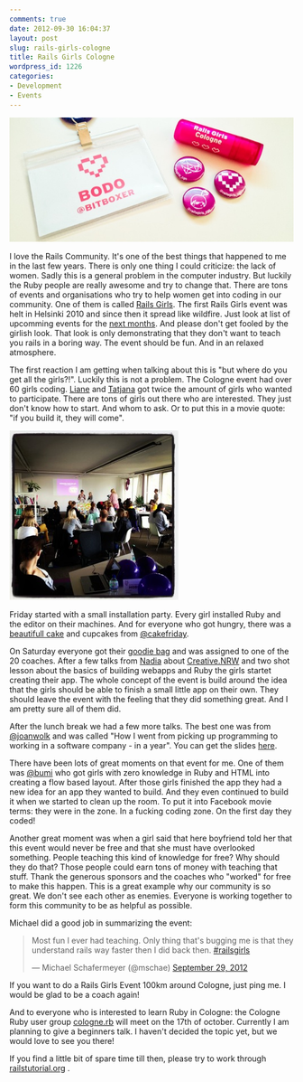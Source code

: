 ```yaml
---
comments: true
date: 2012-09-30 16:04:37
layout: post
slug: rails-girls-cologne
title: Rails Girls Cologne
wordpress_id: 1226
categories:
- Development
- Events
---
```


[![](/images/2012-09-30-rails-girls-cologne/20120930-IMG_0963.jpg)](http://bitboxer.de/wp-content/uploads/20120930-IMG_0963.jpg)

I love the Rails Community. It's one of the best things that happened to me in
the last few years. There is only one thing I could criticize: the lack of
women. Sadly this is a general problem in the computer industry. But luckily
the Ruby people are really awesome and try to change that. There are tons of
events and organisations who try to help women get into coding in our
community. One of them is called [Rails Girls](http://railsgirls.com). The
first Rails Girls event was helt in Helsinki 2010 and since then it spread like
wildfire. Just look at list of upcomming events for the [next months](http://railsgirls.com/events). 
And please don't get fooled by the girlish look. That look is only
demonstrating that they don't want to teach you rails in a boring way. The
event should be fun. And in an relaxed atmosphere.

<!-- more -->

The first reaction I am getting when talking about this is "but where do you
get all the girls?!". Luckily this is not a problem. The Cologne event had over
60 girls coding. [Liane](https://twitter.com/liane_thoennes) and
[Tatjana](https://twitter.com/schlafturbine) got twice the amount of girls who
wanted to participate. There are tons of girls out there who are interested.
They just don't know how to start. And whom to ask. Or to put this in a movie
quote: "if you build it, they will come".

[![](/images/2012-09-30-rails-girls-cologne/IMG_0959-300x300.jpg)](http://bitboxer.de/wp-content/uploads/IMG_0959.jpg)

Friday started with a small installation party. Every girl installed Ruby and
the editor on their machines. And for everyone who got hungry, there was a
[beautifull cake](https://twitter.com/cakefriday/status/251690267235725312/photo/1) and
cupcakes from [@cakefriday](https://twitter.com/cakefriday).  

On Saturday everyone got their [goodie bag](http://instagram.com/p/QK5GuGHjWk)
and was assigned to one of the 20 coaches. After a few talks from
[Nadia](https://twitter.com/nadia_z) about
[Creative.NRW](http://creative.nrw.de/) and two shot lesson about the basics of
building webapps and Ruby the girls startet creating their app. The whole
concept of the event is build around the idea that the girls should be able to
finish a small little app on their own. They should leave the event with the
feeling that they did something great. And I am pretty sure all of them did.

After the lunch break we had a few more talks. The best one was from
[@joanwolk](http://www.twitter.com/joanwolk) and was called "How I went from
picking up programming to working in a software company - in a year". You can
get the slides
[here](http://gitinit.wordpress.com/2012/04/14/how-i-taught-myself-to-code-and-got-a-programming-job-in-under-a-year/).

There have been lots of great moments on that event for me. One of them was
[@bumi](http://twitter.com/bumi) who got girls with zero knowledge in Ruby and
HTML into creating a flow based layout. After those girls finished the app they
had a new idea for an app they wanted to build. And they even continued to
build it when we started to clean up the room. To put it into Facebook movie
terms: they were in the zone. In a fucking coding zone. On the first day they
coded!

Another great moment was when a girl said that here boyfriend told her that
this event would never be free and that she must have overlooked something.
People teaching this kind of knowledge for free? Why should they do that? Those
people could earn tons of money with teaching that stuff. Thank the generous
sponsors and the coaches who "worked" for free to make this happen. This is a
great example why our community is so great. We don't see each other as
enemies. Everyone is working together to form this community to be as helpful
as possible.

Michael did a good job in summarizing the event:

<blockquote class="twitter-tweet"><p>Most fun I ever had teaching. Only thing that's bugging me is that they understand rails way faster then I did back then. <a href="https://twitter.com/search/%23railsgirls">#railsgirls</a></p>&mdash; Michael Schafermeyer (@mschae) <a href="https://twitter.com/mschae/status/252007458611023872">September 29, 2012</a></blockquote>
<script async src="//platform.twitter.com/widgets.js" charset="utf-8"></script>

If you want to do a Rails Girls Event 100km around Cologne, just ping me. I
would be glad to be a coach again!

And to everyone who is interested to learn Ruby in Cologne: the Cologne Ruby
user group
[cologne.rb](http://www.colognerb.de/events/oktober-usergroup-treffen-2012)
will meet on the 17th of october. Currently I am planning to give a beginners
talk. I haven't decided the topic yet, but we would love to see you there!

If you find a little bit of spare time till then, please try to work through
[railstutorial.org](http://railstutorial.org) .
